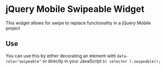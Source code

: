 # jQuery Mobile Swipeable Widget #

This widget allows for swipe to replace functionality in a jQuery Mobile project

## Use ##

You can use this by either decorating an element with `data-role="swipeable"` or directly in your JavaScript `$( selector ).swipeable();`
